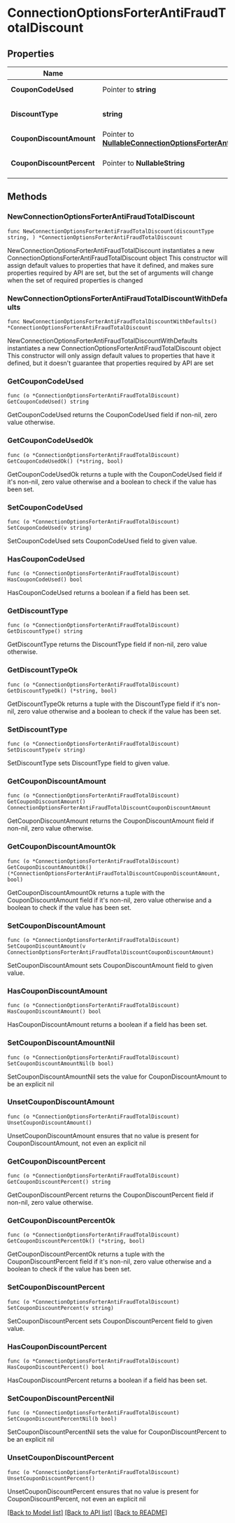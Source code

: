 # ConnectionOptionsForterAntiFraudTotalDiscount

## Properties

Name | Type | Description | Notes
------------ | ------------- | ------------- | -------------
**CouponCodeUsed** | Pointer to **string** | The coupon code used. | [optional] 
**DiscountType** | **string** | The discount type. | 
**CouponDiscountAmount** | Pointer to [**NullableConnectionOptionsForterAntiFraudTotalDiscountCouponDiscountAmount**](ConnectionOptionsForterAntiFraudTotalDiscountCouponDiscountAmount.md) |  | [optional] 
**CouponDiscountPercent** | Pointer to **NullableString** | Coupon discount percentage. | [optional] 

## Methods

### NewConnectionOptionsForterAntiFraudTotalDiscount

`func NewConnectionOptionsForterAntiFraudTotalDiscount(discountType string, ) *ConnectionOptionsForterAntiFraudTotalDiscount`

NewConnectionOptionsForterAntiFraudTotalDiscount instantiates a new ConnectionOptionsForterAntiFraudTotalDiscount object
This constructor will assign default values to properties that have it defined,
and makes sure properties required by API are set, but the set of arguments
will change when the set of required properties is changed

### NewConnectionOptionsForterAntiFraudTotalDiscountWithDefaults

`func NewConnectionOptionsForterAntiFraudTotalDiscountWithDefaults() *ConnectionOptionsForterAntiFraudTotalDiscount`

NewConnectionOptionsForterAntiFraudTotalDiscountWithDefaults instantiates a new ConnectionOptionsForterAntiFraudTotalDiscount object
This constructor will only assign default values to properties that have it defined,
but it doesn't guarantee that properties required by API are set

### GetCouponCodeUsed

`func (o *ConnectionOptionsForterAntiFraudTotalDiscount) GetCouponCodeUsed() string`

GetCouponCodeUsed returns the CouponCodeUsed field if non-nil, zero value otherwise.

### GetCouponCodeUsedOk

`func (o *ConnectionOptionsForterAntiFraudTotalDiscount) GetCouponCodeUsedOk() (*string, bool)`

GetCouponCodeUsedOk returns a tuple with the CouponCodeUsed field if it's non-nil, zero value otherwise
and a boolean to check if the value has been set.

### SetCouponCodeUsed

`func (o *ConnectionOptionsForterAntiFraudTotalDiscount) SetCouponCodeUsed(v string)`

SetCouponCodeUsed sets CouponCodeUsed field to given value.

### HasCouponCodeUsed

`func (o *ConnectionOptionsForterAntiFraudTotalDiscount) HasCouponCodeUsed() bool`

HasCouponCodeUsed returns a boolean if a field has been set.

### GetDiscountType

`func (o *ConnectionOptionsForterAntiFraudTotalDiscount) GetDiscountType() string`

GetDiscountType returns the DiscountType field if non-nil, zero value otherwise.

### GetDiscountTypeOk

`func (o *ConnectionOptionsForterAntiFraudTotalDiscount) GetDiscountTypeOk() (*string, bool)`

GetDiscountTypeOk returns a tuple with the DiscountType field if it's non-nil, zero value otherwise
and a boolean to check if the value has been set.

### SetDiscountType

`func (o *ConnectionOptionsForterAntiFraudTotalDiscount) SetDiscountType(v string)`

SetDiscountType sets DiscountType field to given value.


### GetCouponDiscountAmount

`func (o *ConnectionOptionsForterAntiFraudTotalDiscount) GetCouponDiscountAmount() ConnectionOptionsForterAntiFraudTotalDiscountCouponDiscountAmount`

GetCouponDiscountAmount returns the CouponDiscountAmount field if non-nil, zero value otherwise.

### GetCouponDiscountAmountOk

`func (o *ConnectionOptionsForterAntiFraudTotalDiscount) GetCouponDiscountAmountOk() (*ConnectionOptionsForterAntiFraudTotalDiscountCouponDiscountAmount, bool)`

GetCouponDiscountAmountOk returns a tuple with the CouponDiscountAmount field if it's non-nil, zero value otherwise
and a boolean to check if the value has been set.

### SetCouponDiscountAmount

`func (o *ConnectionOptionsForterAntiFraudTotalDiscount) SetCouponDiscountAmount(v ConnectionOptionsForterAntiFraudTotalDiscountCouponDiscountAmount)`

SetCouponDiscountAmount sets CouponDiscountAmount field to given value.

### HasCouponDiscountAmount

`func (o *ConnectionOptionsForterAntiFraudTotalDiscount) HasCouponDiscountAmount() bool`

HasCouponDiscountAmount returns a boolean if a field has been set.

### SetCouponDiscountAmountNil

`func (o *ConnectionOptionsForterAntiFraudTotalDiscount) SetCouponDiscountAmountNil(b bool)`

 SetCouponDiscountAmountNil sets the value for CouponDiscountAmount to be an explicit nil

### UnsetCouponDiscountAmount
`func (o *ConnectionOptionsForterAntiFraudTotalDiscount) UnsetCouponDiscountAmount()`

UnsetCouponDiscountAmount ensures that no value is present for CouponDiscountAmount, not even an explicit nil
### GetCouponDiscountPercent

`func (o *ConnectionOptionsForterAntiFraudTotalDiscount) GetCouponDiscountPercent() string`

GetCouponDiscountPercent returns the CouponDiscountPercent field if non-nil, zero value otherwise.

### GetCouponDiscountPercentOk

`func (o *ConnectionOptionsForterAntiFraudTotalDiscount) GetCouponDiscountPercentOk() (*string, bool)`

GetCouponDiscountPercentOk returns a tuple with the CouponDiscountPercent field if it's non-nil, zero value otherwise
and a boolean to check if the value has been set.

### SetCouponDiscountPercent

`func (o *ConnectionOptionsForterAntiFraudTotalDiscount) SetCouponDiscountPercent(v string)`

SetCouponDiscountPercent sets CouponDiscountPercent field to given value.

### HasCouponDiscountPercent

`func (o *ConnectionOptionsForterAntiFraudTotalDiscount) HasCouponDiscountPercent() bool`

HasCouponDiscountPercent returns a boolean if a field has been set.

### SetCouponDiscountPercentNil

`func (o *ConnectionOptionsForterAntiFraudTotalDiscount) SetCouponDiscountPercentNil(b bool)`

 SetCouponDiscountPercentNil sets the value for CouponDiscountPercent to be an explicit nil

### UnsetCouponDiscountPercent
`func (o *ConnectionOptionsForterAntiFraudTotalDiscount) UnsetCouponDiscountPercent()`

UnsetCouponDiscountPercent ensures that no value is present for CouponDiscountPercent, not even an explicit nil

[[Back to Model list]](../README.md#documentation-for-models) [[Back to API list]](../README.md#documentation-for-api-endpoints) [[Back to README]](../README.md)


